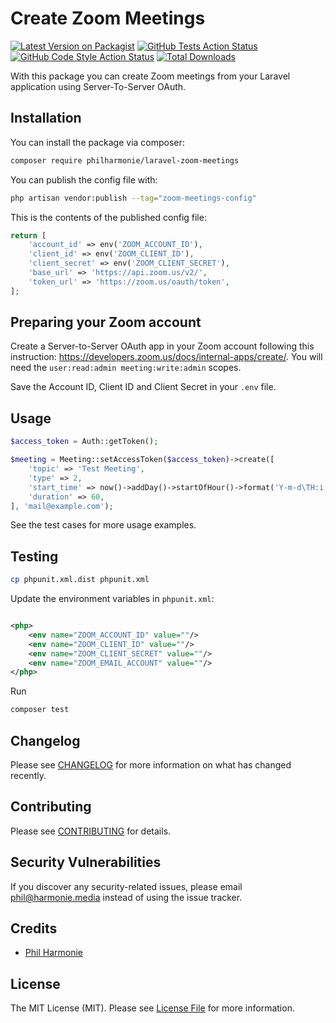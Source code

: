 # Create Zoom Meetings

[![Latest Version on Packagist](https://img.shields.io/packagist/v/philharmonie/laravel-zoom-meetings.svg?style=flat-square&include_prereleases)](https://packagist.org/packages/philharmonie/laravel-zoom-meetings)
[![GitHub Tests Action Status](https://img.shields.io/github/actions/workflow/status/philharmonie/laravel-zoom-meetings/run-tests.yml?branch=main&label=tests&style=flat-square)](https://github.com/philharmonie/laravel-zoom-meetings/actions?query=workflow%3Arun-tests+branch%3Amain)
[![GitHub Code Style Action Status](https://img.shields.io/github/actions/workflow/status/philharmonie/laravel-zoom-meetings/fix-php-code-style-issues.yml?branch=main&label=code%20style&style=flat-square)](https://github.com/philharmonie/laravel-zoom-meetings/actions?query=workflow%3A"Fix+PHP+code+style+issues"+branch%3Amain)
[![Total Downloads](https://img.shields.io/packagist/dt/philharmonie/laravel-zoom-meetings.svg?style=flat-square)](https://packagist.org/packages/philharmonie/laravel-zoom-meetings)

With this package you can create Zoom meetings from your Laravel application using Server-To-Server OAuth.

## Installation

You can install the package via composer:

```bash
composer require philharmonie/laravel-zoom-meetings
```

You can publish the config file with:

```bash
php artisan vendor:publish --tag="zoom-meetings-config"
```

This is the contents of the published config file:

```php
return [
    'account_id' => env('ZOOM_ACCOUNT_ID'),
    'client_id' => env('ZOOM_CLIENT_ID'),
    'client_secret' => env('ZOOM_CLIENT_SECRET'),
    'base_url' => 'https://api.zoom.us/v2/',
    'token_url' => 'https://zoom.us/oauth/token',
];
```

## Preparing your Zoom account

Create a Server-to-Server OAuth app in your Zoom account following this
instruction: https://developers.zoom.us/docs/internal-apps/create/.
You will need the `user:read:admin meeting:write:admin` scopes.

Save the Account ID, Client ID and Client Secret in your `.env` file.

## Usage

```php
$access_token = Auth::getToken();

$meeting = Meeting::setAccessToken($access_token)->create([
    'topic' => 'Test Meeting',
    'type' => 2,
    'start_time' => now()->addDay()->startOfHour()->format('Y-m-d\TH:i:s'),
    'duration' => 60,
], 'mail@example.com');
```

See the test cases for more usage examples.

## Testing

```bash
cp phpunit.xml.dist phpunit.xml
```

Update the environment variables in `phpunit.xml`:

```xml

<php>
    <env name="ZOOM_ACCOUNT_ID" value=""/>
    <env name="ZOOM_CLIENT_ID" value=""/>
    <env name="ZOOM_CLIENT_SECRET" value=""/>
    <env name="ZOOM_EMAIL_ACCOUNT" value=""/>
</php>
```

Run

```bash
composer test
```

## Changelog

Please see [CHANGELOG](CHANGELOG.md) for more information on what has changed recently.

## Contributing

Please see [CONTRIBUTING](CONTRIBUTING.md) for details.

## Security Vulnerabilities

If you discover any security-related issues, please email phil@harmonie.media instead of using the issue tracker.

## Credits

- [Phil Harmonie](https://github.com/philharmonie)

## License

The MIT License (MIT). Please see [License File](LICENSE.md) for more information.
